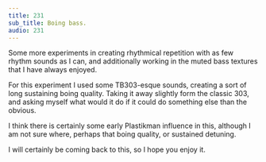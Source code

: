 ```yaml
---
title: 231
sub_title: Boing bass.
audio: 231
---
```


Some more experiments in creating rhythmical repetition with as few rhythm sounds as I can, and additionally working in the muted bass textures that I have always enjoyed.

For this experiment I used some TB303-esque sounds, creating a sort of long sustaining boing quality. Taking it away slightly form the classic 303, and asking myself what would it do if it could do something else than the obvious.

I think there is certainly some early Plastikman influence in this, although I am not sure where, perhaps that boing quality, or sustained detuning.

I will certainly be coming back to this, so I hope you enjoy it.
